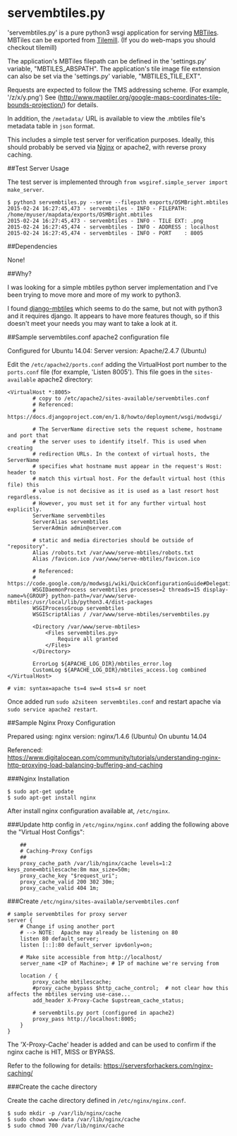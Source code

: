 servembtiles.py
================

'servembtiles.py' is a pure python3 wsgi application for serving [MBTiles](https://github.com/mapbox/mbtiles-spec).
MBTiles can be exported from [Tilemill](https://www.mapbox.com/tilemill/).  (If you do web-maps you should checkout tilemill)

The application's MBTiles filepath can be defined in the 'settings.py' variable, "MBTILES_ABSPATH".
The application's tile image file extension can also be set via the 'settings.py' variable, "MBTILES_TILE_EXT".

Requests are expected to follow the TMS addressing scheme. (For example, '/z/x/y.png')
See (http://www.maptiler.org/google-maps-coordinates-tile-bounds-projection/) for details.

In addition, the `/metadata/` URL is available to view the .mbtiles file's metadata table in `json` format.

This includes a simple test server for verification purposes.
Ideally, this should probably be served via [Nginx](http://nginx.com/resources/glossary/reverse-proxy-server/) or apache2, with reverse proxy caching.

##Test Server Usage

The test server is implemented through `from wsgiref.simple_server import make_server`.

```
$ python3 servembtiles.py --serve --filepath exports/OSMBright.mbtiles
2015-02-24 16:27:45,473 - servembtiles - INFO - FILEPATH: /home/myuser/mapdata/exports/OSMBright.mbtiles
2015-02-24 16:27:45,473 - servembtiles - INFO - TILE EXT: .png
2015-02-24 16:27:45,474 - servembtiles - INFO - ADDRESS : localhost
2015-02-24 16:27:45,474 - servembtiles - INFO - PORT    : 8005
```

##Dependencies

None!

##Why?

I was looking for a simple mbtiles python server implementation and I've been trying to move more and more of my work to python3.

I found [django-mbtiles](https://pypi.python.org/pypi/django-mbtiles/1.3) which seems to do the same, but not with python3 and it requires django.
It appears to have more features though, so if this doesn't meet your needs you may want to take a look at it.

##Sample servembtiles.conf apache2 configuration file

Configured for Ubuntu 14.04:
    Server version: Apache/2.4.7 (Ubuntu)

Edit the `/etc/apache2/ports.conf` adding the VirtualHost port number to the `ports.conf` file (for example, 'Listen 8005').
This file goes in the `sites-available` apache2 directory:

```
<VirtualHost *:8005>
        # copy to /etc/apache2/sites-available/servembtiles.conf
        # Referenced:
        # https://docs.djangoproject.com/en/1.8/howto/deployment/wsgi/modwsgi/

        # The ServerName directive sets the request scheme, hostname and port that
        # the server uses to identify itself. This is used when creating
        # redirection URLs. In the context of virtual hosts, the ServerName
        # specifies what hostname must appear in the request's Host: header to
        # match this virtual host. For the default virtual host (this file) this
        # value is not decisive as it is used as a last resort host regardless.
        # However, you must set it for any further virtual host explicitly.
        ServerName servembtiles
        ServerAlias servembtiles
        ServerAdmin admin@server.com

        # static and media directories should be outside of "repository".
        Alias /robots.txt /var/www/serve-mbtiles/robots.txt
        Alias /favicon.ico /var/www/serve-mbtiles/favicon.ico

        # Referenced:
        # https://code.google.com/p/modwsgi/wiki/QuickConfigurationGuide#Delegation_To_Daemon_Process
        WSGIDaemonProcess servembtiles processes=2 threads=15 display-name=%{GROUP} python-path=/var/www/serve-mbtiles:/usr/local/lib/python3.4/dist-packages
        WSGIProcessGroup servembtiles
        WSGIScriptAlias / /var/www/serve-mbtiles/servembtiles.py

        <Directory /var/www/serve-mbtiles>
            <Files servembtiles.py>
                Require all granted
            </Files>
        </Directory>

        ErrorLog ${APACHE_LOG_DIR}/mbtiles_error.log
        CustomLog ${APACHE_LOG_DIR}/mbtiles_access.log combined
</VirtualHost>

# vim: syntax=apache ts=4 sw=4 sts=4 sr noet
```

Once added run `sudo a2siteen servembtiles.conf` and restart apache via `sudo service apache2 restart`.



##Sample Nginx Proxy Configuration

Prepared using:
nginx version: nginx/1.4.6 (Ubuntu)
On ubuntu 14.04

Referenced:
https://www.digitalocean.com/community/tutorials/understanding-nginx-http-proxying-load-balancing-buffering-and-caching

###Nginx Installation

```
$ sudo apt-get update
$ sudo apt-get install nginx
```

After install nginx configuration available at, `/etc/nginx`.

###Update http config in `/etc/nginx/nginx.conf` adding the following above the "Virtual Host Configs":

        ##
        # Caching-Proxy Configs
        ##
        proxy_cache_path /var/lib/nginx/cache levels=1:2 keys_zone=mbtilescache:8m max_size=50m;
        proxy_cache_key "$request_uri";
        proxy_cache_valid 200 302 30m;
        proxy_cache_valid 404 1m;

###Create `/etc/nginx/sites-available/servembtiles.conf`

```
# sample servembtiles for proxy server
server {
    # Change if using another port
    # --> NOTE:  Apache may already be listening on 80
    listen 80 default_server;
    listen [::]:80 default_server ipv6only=on;

    # Make site accessible from http://localhost/
    server_name <IP of Machine>; # IP of machine we're serving from

    location / {
        proxy_cache mbtilescache;
        #proxy_cache_bypass $http_cache_control;  # not clear how this affects the mbtiles serving use-case...
        add_header X-Proxy-Cache $upstream_cache_status;

        # servembtils.py port (configured in apache2)
        proxy_pass http://localhost:8005;
    }
}
```

The 'X-Proxy-Cache' header is added and can be used to confirm if the nginx cache is HIT, MISS or BYPASS.

Refer to the following for details:
https://serversforhackers.com/nginx-caching/



###Create the cache directory

Create the cache directory defined in `/etc/nginx/nginx.conf`.

```
$ sudo mkdir -p /var/lib/nginx/cache
$ sudo chown www-data /var/lib/nginx/cache
$ sudo chmod 700 /var/lib/nginx/cache
```

